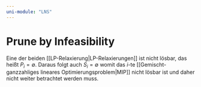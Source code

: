 ```yaml
---
uni-module: "LNS"
---
```


# Prune by Infeasibility

Eine der beiden [[LP-Relaxierung|LP-Relaxierungen]] ist nicht lösbar, das heißt $P_i=\emptyset$. Daraus folgt auch $S_i=\emptyset$ womit das $i$-te [[Gemischt-ganzzahliges lineares Optimierungsproblem|MIP]] nicht lösbar ist und daher nicht weiter betrachtet werden muss.
